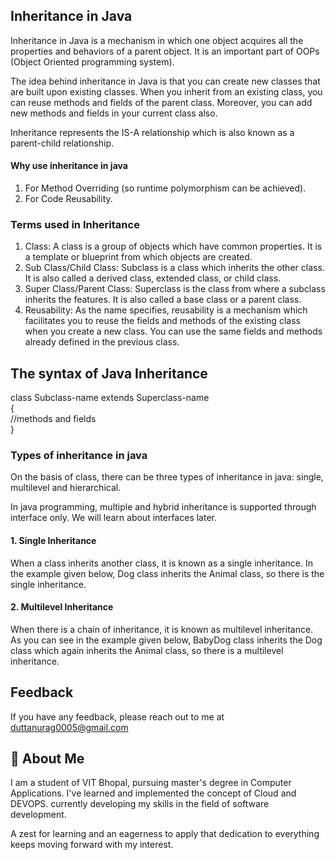 ## Inheritance in Java

Inheritance in Java is a mechanism in which one object acquires all the properties and behaviors of a parent object. It is an important part of OOPs (Object Oriented programming system).

The idea behind inheritance in Java is that you can create new classes that are built upon existing classes. When you inherit from an existing class, you can reuse methods and fields of the parent class. Moreover, you can add new methods and fields in your current class also.

Inheritance represents the IS-A relationship which is also known as a parent-child relationship.

#### Why use inheritance in java
1. For Method Overriding (so runtime polymorphism can be achieved).
2. For Code Reusability.

### Terms used in Inheritance
1. Class: A class is a group of objects which have common properties. It is a template or blueprint from which objects are created.
2. Sub Class/Child Class: Subclass is a class which inherits the other class. It is also called a derived class, extended class, or child class.
3. Super Class/Parent Class: Superclass is the class from where a subclass inherits the features. It is also called a base class or a parent class.
4. Reusability: As the name specifies, reusability is a mechanism which facilitates you to reuse the fields and methods of the existing class when you create a new class. You can use the same fields and methods already defined in the previous class.

## The syntax of Java Inheritance
class Subclass-name extends Superclass-name  
{  
//methods and fields  
}


### Types of inheritance in java
On the basis of class, there can be three types of inheritance in java: single, multilevel and hierarchical.

In java programming, multiple and hybrid inheritance is supported through interface only. We will learn about interfaces later.

#### 1. Single Inheritance
When a class inherits another class, it is known as a single inheritance. In the example given below, Dog class inherits the Animal class, so there is the single inheritance.

#### 2. Multilevel Inheritance
When there is a chain of inheritance, it is known as multilevel inheritance. As you can see in the example given below, BabyDog class inherits the Dog class which again inherits the Animal class, so there is a multilevel inheritance.


## Feedback

If you have any feedback, please reach out to me at duttanurag0005@gmail.com


## 🚀 About Me
I am a student of VIT Bhopal, pursuing master's degree in Computer Applications.
I've learned and implemented the concept of Cloud and DEVOPS. currently developing my skills in the field of software development.

A zest for learning and an eagerness to apply that dedication to everything keeps moving forward with my interest.

